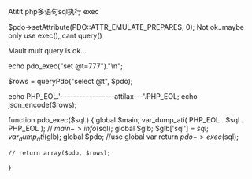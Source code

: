 Atitit php多语句sql执行 exec

  $pdo->setAttribute(PDO::ATTR_EMULATE_PREPARES, 0);
Not ok..maybe only use exec(),,cant query()

Mault mult query is ok...

echo pdo_exec("set @t=777")."\n";

$rows = queryPdo("select @t", $pdo);

 echo PHP_EOL.'-----------------attilax---'.PHP_EOL;
echo json_encode($rows);



function pdo_exec($sql )
{
    global $main;
    var_dump_ati( PHP_EOL . $sql . PHP_EOL );
    //  $main->info($sql);
    global $glb;
    $glb['sql'] = $sql;
    var_dump_ati($glb);
    global $pdo; //use global var
   return  $pdo->exec($sql);




    // return array($pdo, $rows);
}

